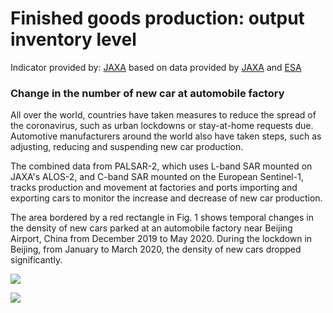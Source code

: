 # Finished goods production: output inventory level

Indicator provided by: [JAXA](https://global.jaxa.jp) based on data provided by [JAXA](https://global.jaxa.jp) and [ESA](https://esa.int)

### Change in the number of new car at automobile factory

All over the world, countries have taken measures to reduce the spread of the coronavirus, such as urban lockdowns or stay-at-home requests due. Automotive manufacturers around the world also have taken steps, such as adjusting, reducing and suspending new car production.

The combined data from PALSAR-2, which uses L-band SAR mounted on JAXA's ALOS-2, and C-band SAR mounted on the European Sentinel-1, tracks production and movement at factories and ports importing and exporting cars to monitor the increase and decrease of new car production.

The area bordered by a red rectangle in Fig. 1 shows temporal changes in the density of new cars parked at an automobile factory near Beijing Airport, China from December 2019 to May 2020. During the lockdown in Beijing, from January to March 2020, the density of new cars dropped significantly. 


<img src="./data/trilateral/Tri_E8.png"></img>

<img src="./data/trilateral/Tri_1_E8.png"></img>
